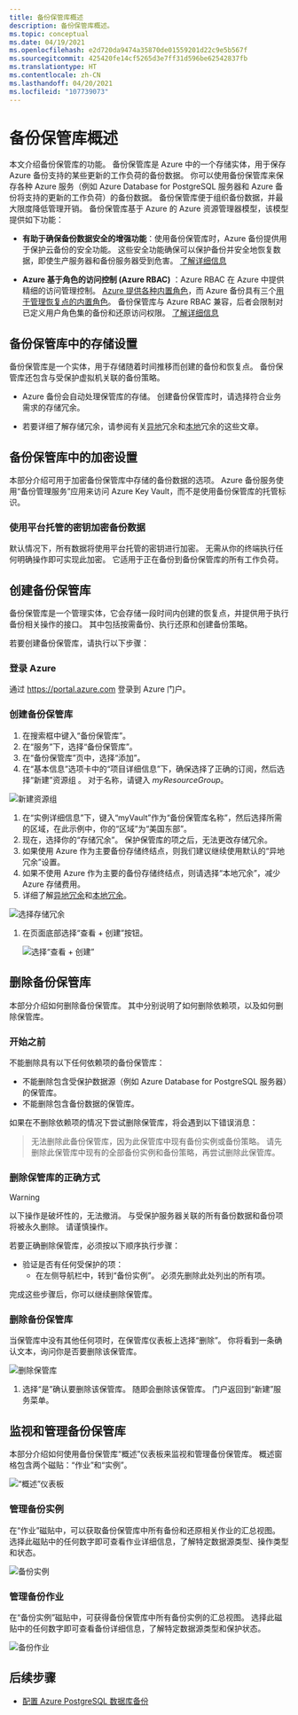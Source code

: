 ```yaml
---
title: 备份保管库概述
description: 备份保管库概述。
ms.topic: conceptual
ms.date: 04/19/2021
ms.openlocfilehash: e2d720da9474a35870de01559201d22c9e5b567f
ms.sourcegitcommit: 425420fe14cf5265d3e7ff31d596be62542837fb
ms.translationtype: HT
ms.contentlocale: zh-CN
ms.lasthandoff: 04/20/2021
ms.locfileid: "107739073"
---
```

# <a name="backup-vaults-overview"></a>备份保管库概述

本文介绍备份保管库的功能。 备份保管库是 Azure 中的一个存储实体，用于保存 Azure 备份支持的某些更新的工作负荷的备份数据。 你可以使用备份保管库来保存各种 Azure 服务（例如 Azure Database for PostgreSQL 服务器和 Azure 备份将支持的更新的工作负荷）的备份数据。 备份保管库便于组织备份数据，并最大限度降低管理开销。 备份保管库基于 Azure 的 Azure 资源管理器模型，该模型提供如下功能：

- **有助于确保备份数据安全的增强功能**：使用备份保管库时，Azure 备份提供用于保护云备份的安全功能。 这些安全功能确保可以保护备份并安全地恢复数据，即使生产服务器和备份服务器受到危害。 [了解详细信息](backup-azure-security-feature.md)

- **Azure 基于角色的访问控制 (Azure RBAC)** ：Azure RBAC 在 Azure 中提供精细的访问管理控制。 [Azure 提供各种内置角色](../role-based-access-control/built-in-roles.md)，而 Azure 备份具有三个[用于管理恢复点的内置角色](backup-rbac-rs-vault.md)。 备份保管库与 Azure RBAC 兼容，后者会限制对已定义用户角色集的备份和还原访问权限。 [了解详细信息](backup-rbac-rs-vault.md)

## <a name="storage-settings-in-the-backup-vault"></a>备份保管库中的存储设置

备份保管库是一个实体，用于存储随着时间推移而创建的备份和恢复点。 备份保管库还包含与受保护虚拟机关联的备份策略。

- Azure 备份会自动处理保管库的存储。 创建备份保管库时，请选择符合业务需求的存储冗余。

- 若要详细了解存储冗余，请参阅有关[异地](../storage/common/storage-redundancy.md#geo-redundant-storage)冗余和[本地](../storage/common/storage-redundancy.md#locally-redundant-storage)冗余的这些文章。

## <a name="encryption-settings-in-the-backup-vault"></a>备份保管库中的加密设置

本部分介绍可用于加密备份保管库中存储的备份数据的选项。 Azure 备份服务使用“备份管理服务”应用来访问 Azure Key Vault，而不是使用备份保管库的托管标识。


### <a name="encryption-of-backup-data-using-platform-managed-keys"></a>使用平台托管的密钥加密备份数据

默认情况下，所有数据将使用平台托管的密钥进行加密。 无需从你的终端执行任何明确操作即可实现此加密。 它适用于正在备份到备份保管库的所有工作负荷。

## <a name="create-a-backup-vault"></a>创建备份保管库

备份保管库是一个管理实体，它会存储一段时间内创建的恢复点，并提供用于执行备份相关操作的接口。 其中包括按需备份、执行还原和创建备份策略。

若要创建备份保管库，请执行以下步骤：

### <a name="sign-in-to-azure"></a>登录 Azure

通过 <https://portal.azure.com> 登录到 Azure 门户。

### <a name="create-backup-vault"></a>创建备份保管库

1. 在搜索框中键入“备份保管库”。
1. 在“服务”下，选择“备份保管库”。
1. 在“备份保管库”页中，选择“添加”。
1. 在“基本信息”选项卡中的“项目详细信息”下，确保选择了正确的订阅，然后选择“新建”资源组  。 对于名称，请键入 *myResourceGroup*。

  ![新建资源组](./media/backup-vault-overview/new-resource-group.png)

1. 在“实例详细信息”下，键入“myVault”作为“备份保管库名称”，然后选择所需的区域，在此示例中，你的“区域”为“美国东部”。
1. 现在，选择你的“存储冗余”。 保护保管库的项之后，无法更改存储冗余。
1. 如果使用 Azure 作为主要备份存储终结点，则我们建议继续使用默认的“异地冗余”设置。
1. 如果不使用 Azure 作为主要的备份存储终结点，则请选择“本地冗余”，减少 Azure 存储费用。
1. 详细了解[异地冗余](../storage/common/storage-redundancy.md#geo-redundant-storage)和[本地冗余](../storage/common/storage-redundancy.md#locally-redundant-storage)。

  ![选择存储冗余](./media/backup-vault-overview/storage-redundancy.png)

1. 在页面底部选择“查看 + 创建”按钮。

    ![选择“查看 + 创建”](./media/backup-vault-overview/review-and-create.png)

## <a name="delete-a-backup-vault"></a>删除备份保管库

本部分介绍如何删除备份保管库。 其中分别说明了如何删除依赖项，以及如何删除保管库。

### <a name="before-you-start"></a>开始之前

不能删除具有以下任何依赖项的备份保管库：

- 不能删除包含受保护数据源（例如 Azure Database for PostgreSQL 服务器）的保管库。
- 不能删除包含备份数据的保管库。

如果在不删除依赖项的情况下尝试删除保管库，将会遇到以下错误消息：

>无法删除此备份保管库，因为此保管库中现有备份实例或备份策略。 请先删除此保管库中现有的全部备份实例和备份策略，再尝试删除此保管库。

### <a name="proper-way-to-delete-a-vault"></a>删除保管库的正确方式

>[!WARNING]
以下操作是破坏性的，无法撤消。 与受保护服务器关联的所有备份数据和备份项将被永久删除。 请谨慎操作。

若要正确删除保管库，必须按以下顺序执行步骤：

- 验证是否有任何受保护的项：
  - 在左侧导航栏中，转到“备份实例”。 必须先删除此处列出的所有项。

完成这些步骤后，你可以继续删除保管库。

### <a name="delete-the-backup-vault"></a>删除备份保管库

当保管库中没有其他任何项时，在保管库仪表板上选择“删除”。 你将看到一条确认文本，询问你是否要删除该保管库。

![删除保管库](./media/backup-vault-overview/delete-vault.png)

1. 选择“是”确认要删除该保管库。 随即会删除该保管库。 门户返回到“新建”服务菜单。

## <a name="monitor-and-manage-the-backup-vault"></a>监视和管理备份保管库

本部分介绍如何使用备份保管库“概述”仪表板来监视和管理备份保管库。 概述窗格包含两个磁贴：“作业”和“实例”。

![“概述”仪表板](./media/backup-vault-overview/overview-dashboard.png)

### <a name="manage-backup-instances"></a>管理备份实例

在“作业”磁贴中，可以获取备份保管库中所有备份和还原相关作业的汇总视图。 选择此磁贴中的任何数字即可查看作业详细信息，了解特定数据源类型、操作类型和状态。

![备份实例](./media/backup-vault-overview/backup-instances.png)

### <a name="manage-backup-jobs"></a>管理备份作业

在“备份实例”磁贴中，可获得备份保管库中所有备份实例的汇总视图。 选择此磁贴中的任何数字即可查看备份详细信息，了解特定数据源类型和保护状态。

![备份作业](./media/backup-vault-overview/backup-jobs.png)

## <a name="next-steps"></a>后续步骤

- [配置 Azure PostgreSQL 数据库备份](backup-azure-database-postgresql.md#configure-backup-on-azure-postgresql-databases)
